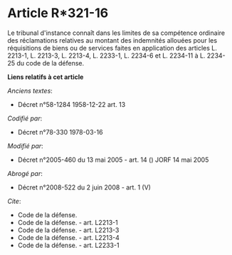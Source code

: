 # Article R*321-16

Le tribunal d'instance connaît dans les limites de sa compétence ordinaire des réclamations relatives au montant des
indemnités allouées pour les réquisitions de biens ou de services faites en application des articles L. 2213-1, L. 2213-3, L.
2213-4, L. 2233-1, L. 2234-6 et L. 2234-11 à L. 2234-25 du code de la défense.

**Liens relatifs à cet article**

_Anciens textes_:

  - Décret n°58-1284 1958-12-22 art. 13

_Codifié par_:

  - Décret n°78-330 1978-03-16

_Modifié par_:

  - Décret n°2005-460 du 13 mai 2005 - art. 14 () JORF 14 mai 2005

_Abrogé par_:

  - Décret n°2008-522 du 2 juin 2008 - art. 1 (V)

_Cite_:

  - Code de la défense.
  - Code de la défense. - art. L2213-1
  - Code de la défense. - art. L2213-3
  - Code de la défense. - art. L2213-4
  - Code de la défense. - art. L2233-1
